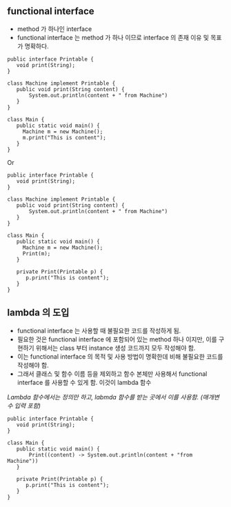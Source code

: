 ## functional interface
- method 가 하나인 interface
- functional interface 는 method 가 하나 이므로 interface 의 존재 이유 및 목표가 명확하다. 

```
public interface Printable {
   void print(String);
}

class Machine implement Printable {
   public void print(String content) {
       System.out.println(content + " from Machine")
   }
}

class Main {
   public static void main() {
     Machine m = new Machine();
     m.print("This is content");
   }
}
```

Or

```
public interface Printable {
   void print(String);
}

class Machine implement Printable {
   public void print(String content) {
       System.out.println(content + " from Machine")
   }
}

class Main {
   public static void main() {
     Machine m = new Machine();
     Print(m);
   }
   
   private Print(Printable p) {
      p.print("This is content");
   }
}
```

## lambda 의 도입
- functional interface 는 사용할 때 불필요한 코드를 작성하게 됨. 
- 필요한 것은 functional interface 에 포함되어 있는 method 하나 이지만, 이를 구현하기 위해서는 class 부터 instance 생성 코드까지 모두 작성해야 함. 
- 이는 functional interface 의 목적 및 사용 방법이 명확한데 비해 불필요한 코드를 작성해야 함. 
- 그래서 클래스 및 함수 이름 등을 제외하고 함수 본체만 사용해서 functional interface 를 사용할 수 있게 함. 이것이 lambda 함수

*Lambda 함수에서는 정의만 하고, labmda 함수를 받는 곳에서 이를 사용함. (매개변수 입력 포함)*
```
public interface Printable {
   void print(String);
}

class Main {
   public static void main() {
       Print((content) -> System.out.println(content + "from Machine"))
   }
   
   private Print(Printable p) {
      p.print("This is content");
   }
}
```

